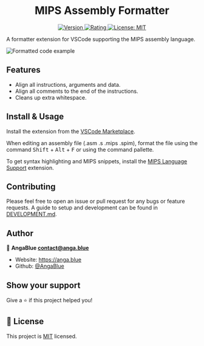 <h1 align="center">MIPS Assembly Formatter</h1>
<p align="center">
  <a href="https://marketplace.visualstudio.com/items?itemName=AngaBlue.asm-formatter" target="_blank">
    <img alt="Version" src="https://img.shields.io/visual-studio-marketplace/v/AngaBlue.asm-formatter?label=Version" />
  </a>
  <a href="https://marketplace.visualstudio.com/items?itemName=AngaBlue.asm-formatter" target="_blank">
    <img alt="Rating" src="https://img.shields.io/visual-studio-marketplace/stars/AngaBlue.asm-formatter?label=Rating" />
  </a>
  <a href="https://github.com/AngaBlue/asm-formatter/blob/master/LICENSE" target="_blank">
    <img alt="License: MIT" src="https://img.shields.io/github/license/AngaBlue/asm-formatter?color=green&label=Licence" />
  </a>
</p>

A formatter extension for VSCode supporting the MIPS assembly language.

![Formatted code example](https://i.anga.blue/AaM5.png)

## Features

- Align all instructions, arguments and data.
- Align all comments to the end of the instructions.
- Cleans up extra whitespace.

## Install & Usage

Install the extension from the [VSCode Marketplace](https://marketplace.visualstudio.com/items?itemName=AngaBlue.asm-formatter).

When editing an assembly file (.asm .s .mips .spim), format the file using the command <kbd>Shift</kbd> + <kbd>Alt</kbd> + <kbd>F</kbd> or using the command pallette.

To get syntax highlighting and MIPS snippets, install the [MIPS Language Support](https://marketplace.visualstudio.com/items?itemName=kdarkhan.mips) extension.

## Contributing
Please feel free to open an issue or pull request for any bugs or feature requests.  A guide to setup and development can be found in [DEVELOPMENT.md](https://github.com/AngaBlue/asm-formatter/blob/master/DEVELOPMENT.md).

## Author

👤 **AngaBlue <contact@anga.blue>**

- Website: https://anga.blue
- Github: [@AngaBlue](https://github.com/AngaBlue)

## Show your support

Give a ⭐️ if this project helped you!

## 📝 License

This project is [MIT](https://github.com/AngaBlue/asm-formatter/blob/master/LICENSE) licensed.
